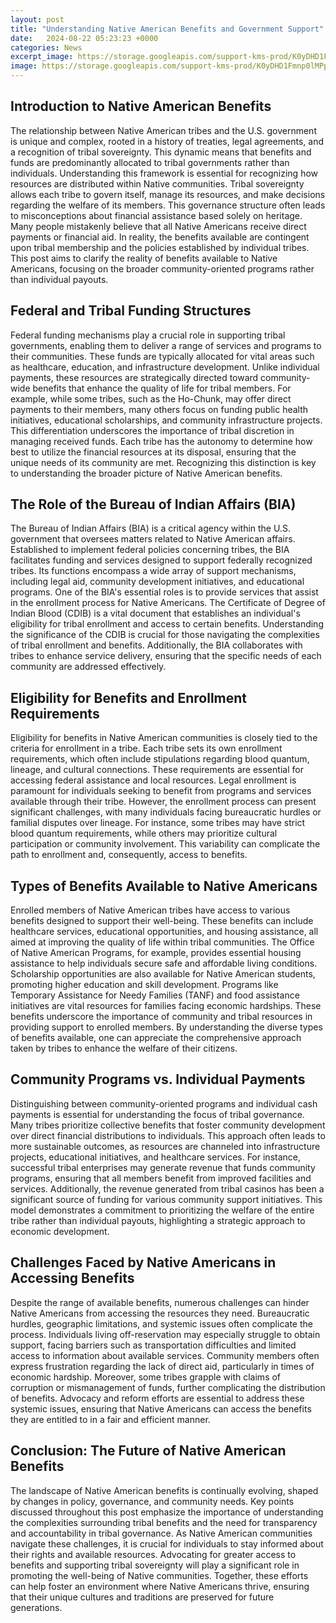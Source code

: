 ```yaml
---
layout: post
title: "Understanding Native American Benefits and Government Support"
date:   2024-08-22 05:23:23 +0000
categories: News
excerpt_image: https://storage.googleapis.com/support-kms-prod/K0yDHD1Fmnp0lMPptD9w4PiNV9IuJVHPdHz4
image: https://storage.googleapis.com/support-kms-prod/K0yDHD1Fmnp0lMPptD9w4PiNV9IuJVHPdHz4
---
```


## Introduction to Native American Benefits
The relationship between Native American tribes and the U.S. government is unique and complex, rooted in a history of treaties, legal agreements, and a recognition of tribal sovereignty. This dynamic means that benefits and funds are predominantly allocated to tribal governments rather than individuals. Understanding this framework is essential for recognizing how resources are distributed within Native communities.
Tribal sovereignty allows each tribe to govern itself, manage its resources, and make decisions regarding the welfare of its members. This governance structure often leads to misconceptions about financial assistance based solely on heritage. Many people mistakenly believe that all Native Americans receive direct payments or financial aid. In reality, the benefits available are contingent upon tribal membership and the policies established by individual tribes. This post aims to clarify the reality of benefits available to Native Americans, focusing on the broader community-oriented programs rather than individual payouts.
## Federal and Tribal Funding Structures
Federal funding mechanisms play a crucial role in supporting tribal governments, enabling them to deliver a range of services and programs to their communities. These funds are typically allocated for vital areas such as healthcare, education, and infrastructure development. Unlike individual payments, these resources are strategically directed toward community-wide benefits that enhance the quality of life for tribal members.
For example, while some tribes, such as the Ho-Chunk, may offer direct payments to their members, many others focus on funding public health initiatives, educational scholarships, and community infrastructure projects. This differentiation underscores the importance of tribal discretion in managing received funds. Each tribe has the autonomy to determine how best to utilize the financial resources at its disposal, ensuring that the unique needs of its community are met. Recognizing this distinction is key to understanding the broader picture of Native American benefits.
## The Role of the Bureau of Indian Affairs (BIA)
The Bureau of Indian Affairs (BIA) is a critical agency within the U.S. government that oversees matters related to Native American affairs. Established to implement federal policies concerning tribes, the BIA facilitates funding and services designed to support federally recognized tribes. Its functions encompass a wide array of support mechanisms, including legal aid, community development initiatives, and educational programs.
One of the BIA's essential roles is to provide services that assist in the enrollment process for Native Americans. The Certificate of Degree of Indian Blood (CDIB) is a vital document that establishes an individual's eligibility for tribal enrollment and access to certain benefits. Understanding the significance of the CDIB is crucial for those navigating the complexities of tribal enrollment and benefits. Additionally, the BIA collaborates with tribes to enhance service delivery, ensuring that the specific needs of each community are addressed effectively. 
## Eligibility for Benefits and Enrollment Requirements
Eligibility for benefits in Native American communities is closely tied to the criteria for enrollment in a tribe. Each tribe sets its own enrollment requirements, which often include stipulations regarding blood quantum, lineage, and cultural connections. These requirements are essential for accessing federal assistance and local resources.
Legal enrollment is paramount for individuals seeking to benefit from programs and services available through their tribe. However, the enrollment process can present significant challenges, with many individuals facing bureaucratic hurdles or familial disputes over lineage. For instance, some tribes may have strict blood quantum requirements, while others may prioritize cultural participation or community involvement. This variability can complicate the path to enrollment and, consequently, access to benefits. 
## Types of Benefits Available to Native Americans
Enrolled members of Native American tribes have access to various benefits designed to support their well-being. These benefits can include healthcare services, educational opportunities, and housing assistance, all aimed at improving the quality of life within tribal communities. The Office of Native American Programs, for example, provides essential housing assistance to help individuals secure safe and affordable living conditions.
Scholarship opportunities are also available for Native American students, promoting higher education and skill development. Programs like Temporary Assistance for Needy Families (TANF) and food assistance initiatives are vital resources for families facing economic hardships. These benefits underscore the importance of community and tribal resources in providing support to enrolled members. By understanding the diverse types of benefits available, one can appreciate the comprehensive approach taken by tribes to enhance the welfare of their citizens.
## Community Programs vs. Individual Payments
Distinguishing between community-oriented programs and individual cash payments is essential for understanding the focus of tribal governance. Many tribes prioritize collective benefits that foster community development over direct financial distributions to individuals. This approach often leads to more sustainable outcomes, as resources are channeled into infrastructure projects, educational initiatives, and healthcare services.
For instance, successful tribal enterprises may generate revenue that funds community programs, ensuring that all members benefit from improved facilities and services. Additionally, the revenue generated from tribal casinos has been a significant source of funding for various community support initiatives. This model demonstrates a commitment to prioritizing the welfare of the entire tribe rather than individual payouts, highlighting a strategic approach to economic development.
## Challenges Faced by Native Americans in Accessing Benefits
Despite the range of available benefits, numerous challenges can hinder Native Americans from accessing the resources they need. Bureaucratic hurdles, geographic limitations, and systemic issues often complicate the process. Individuals living off-reservation may especially struggle to obtain support, facing barriers such as transportation difficulties and limited access to information about available services.
Community members often express frustration regarding the lack of direct aid, particularly in times of economic hardship. Moreover, some tribes grapple with claims of corruption or mismanagement of funds, further complicating the distribution of benefits. Advocacy and reform efforts are essential to address these systemic issues, ensuring that Native Americans can access the benefits they are entitled to in a fair and efficient manner.
## Conclusion: The Future of Native American Benefits
The landscape of Native American benefits is continually evolving, shaped by changes in policy, governance, and community needs. Key points discussed throughout this post emphasize the importance of understanding the complexities surrounding tribal benefits and the need for transparency and accountability in tribal governance.
As Native American communities navigate these challenges, it is crucial for individuals to stay informed about their rights and available resources. Advocating for greater access to benefits and supporting tribal sovereignty will play a significant role in promoting the well-being of Native communities. Together, these efforts can help foster an environment where Native Americans thrive, ensuring that their unique cultures and traditions are preserved for future generations.